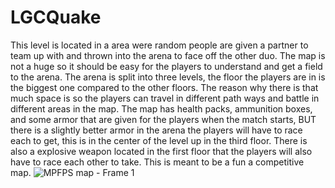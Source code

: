 # LGCQuake
This level is located in a area were random people are given a partner to team up with and thrown into the arena to face off the other duo. The map is not a huge so it should be easy for the players to understand and get a field to the arena. The arena is split into three levels, the floor the players are in is the biggest one compared to the other floors. The reason why there is that much space is so the players can travel in different path ways and battle in different areas in the map. The map has health packs, ammunition boxes, and some armor that are given for the players when the match starts, BUT there is a slightly better armor in the arena the players will have to race each to get, this is in the center of the level up in the third floor. There is also a explosive weapon located in the first floor that the players will also have to race each other to take. This is meant to be a fun a competitive map.
![MPFPS map - Frame 1](https://user-images.githubusercontent.com/91509564/193431246-b95b7071-e528-4e55-94d1-36797aa616f2.jpg)
